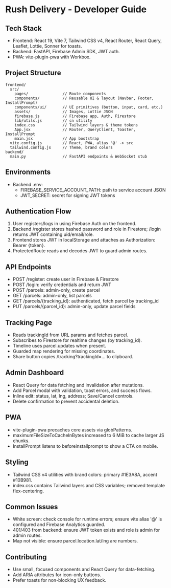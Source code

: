 # Rush Delivery - Developer Guide

## Tech Stack
- Frontend: React 19, Vite 7, Tailwind CSS v4, React Router, React Query, Leaflet, Lottie, Sonner for toasts.
- Backend: FastAPI, Firebase Admin SDK, JWT auth.
- PWA: vite-plugin-pwa with Workbox.

## Project Structure
```
frontend/
  src/
    pages/               // Route components
    components/          // Reusable UI & layout (Navbar, Footer, InstallPrompt)
    components/ui/       // UI primitives (button, input, card, etc.)
    assets/              // Images, Lottie JSON
    firebase.js          // Firebase app, Auth, Firestore
    lib/utils.js         // cn utility
    index.css            // Tailwind layers & theme tokens
    App.jsx              // Router, QueryClient, Toaster, InstallPrompt
    main.jsx             // App bootstrap
  vite.config.js         // React, PWA, alias '@' -> src
  tailwind.config.js     // Theme, brand colors
backend/
  main.py                // FastAPI endpoints & WebSocket stub
```

## Environments
- Backend .env:
  - FIREBASE_SERVICE_ACCOUNT_PATH: path to service account JSON
  - JWT_SECRET: secret for signing JWT tokens

## Authentication Flow
1. User registers/logs in using Firebase Auth on the frontend.
2. Backend /register stores hashed password and role in Firestore; /login returns JWT containing uid/email/role.
3. Frontend stores JWT in localStorage and attaches as Authorization: Bearer {token}.
4. ProtectedRoute reads and decodes JWT to guard admin routes.

## API Endpoints
- POST /register: create user in Firebase & Firestore
- POST /login: verify credentials and return JWT
- POST /parcels: admin-only, create parcel
- GET /parcels: admin-only, list parcels
- GET /parcels/{tracking_id}: authenticated, fetch parcel by tracking_id
- PUT /parcels/{parcel_id}: admin-only, update parcel fields

## Tracking Page
- Reads trackingId from URL params and fetches parcel.
- Subscribes to Firestore for realtime changes (by tracking_id).
- Timeline uses parcel.updates when present.
- Guarded map rendering for missing coordinates.
- Share button copies /tracking?trackingId=... to clipboard.

## Admin Dashboard
- React Query for data fetching and invalidation after mutations.
- Add Parcel modal with validation, toast errors, and success flows.
- Inline edit: status, lat, lng, address; Save/Cancel controls.
- Delete confirmation to prevent accidental deletion.

## PWA
- vite-plugin-pwa precaches core assets via globPatterns.
- maximumFileSizeToCacheInBytes increased to 6 MiB to cache larger JS chunks.
- InstallPrompt listens to beforeinstallprompt to show a CTA on mobile.

## Styling
- Tailwind CSS v4 utilities with brand colors: primary #1E3A8A, accent #10B981.
- index.css contains Tailwind layers and CSS variables; removed template flex-centering.

## Common Issues
- White screen: check console for runtime errors; ensure vite alias '@' is configured and Firebase Analytics guarded.
- 401/403 from backend: ensure JWT token exists and role is admin for admin routes.
- Map not visible: ensure parcel.location.lat/lng are numbers.

## Contributing
- Use small, focused components and React Query for data-fetching.
- Add ARIA attributes for icon-only buttons.
- Prefer toasts for non-blocking UX feedback.

